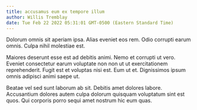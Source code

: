 ```yaml
---
title: accusamus eum ex tempore illum
author: Willis Tremblay
date: Tue Feb 22 2022 05:31:01 GMT-0500 (Eastern Standard Time)
---
```

Dolorum omnis sit aperiam ipsa. Alias eveniet eos rem. Odio corrupti earum omnis. Culpa nihil molestiae est.

 Maiores deserunt esse est ad debitis animi. Nemo et corrupti ut vero. Eveniet consectetur earum voluptate non non ut ut exercitationem reprehenderit. Fugit est et voluptas nisi est. Eum ut et. Dignissimos ipsum omnis adipisci animi saepe ut.

 Beatae vel sed sunt laborum ab sit. Debitis amet dolores labore. Accusantium dolores autem culpa dolorum quisquam voluptatum sint est quos. Qui corporis porro sequi amet nostrum hic eum quas.